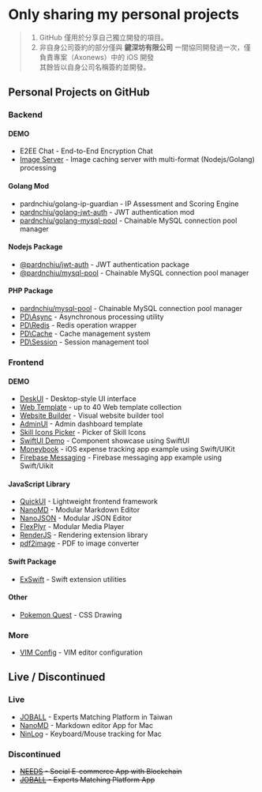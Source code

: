 # Only sharing my personal projects
> 1. GitHub 僅用於分享自己獨立開發的項目。
> 2. 非自身公司簽約的部分僅與 **鍵深坊有限公司** 一間協同開發過一次，僅負責專案（Axonews）中的 iOS 開發<br>
>   其餘皆以自身公司名稱簽約並開發。

## Personal Projects on GitHub

### Backend

#### DEMO
- E2EE Chat - End-to-End Encryption Chat
- [Image Server](https://github.com/pardnchiu/image-caching-server) - Image caching server with multi-format (Nodejs/Golang) processing
#### Golang Mod
- pardnchiu/golang-ip-guardian - IP Assessment and Scoring Engine
- [pardnchiu/golang-jwt-auth](https://github.com/pardnchiu/golang-jwt-auth) - JWT authentication mod
- [pardnchiu/golang-mysql-pool](https://github.com/pardnchiu/golang-mysql-pool) - Chainable MySQL connection pool manager
#### Nodejs Package
- [@pardnchiu/jwt-auth](https://github.com/pardnchiu/nodejs-jwt-auth) - JWT authentication package
- [@pardnchiu/mysql-pool](https://github.com/pardnchiu/nodejs-mysql-pool) - Chainable MySQL connection pool manager
#### PHP Package
- [pardnchiu/mysql-pool](https://github.com/pardnchiu/php-mysql-pool) - Chainable MySQL connection pool manager
- [PD\Async](https://github.com/pardnchiu/php-async) - Asynchronous processing utility
- [PD\Redis](https://github.com/pardnchiu/php-redis) - Redis operation wrapper
- [PD\Cache](https://github.com/pardnchiu/php-cache) - Cache management system
- [PD\Session](https://github.com/pardnchiu/php-session) - Session management tool

### Frontend

#### DEMO
- [DeskUI](https://github.com/pardnltd/DeskUI) - Desktop-style UI interface
- [Web Template](https://pardn.io/web-template) - up to 40 Web template collection
- [Website Builder](https://github.com/pardnltd/website-builder) - Visual website builder tool
- [AdminUI](https://github.com/pardnltd/adminui) - Admin dashboard template
- [Skill Icons Picker](https://pardnchiu.github.io/skill-icons-picker/) - Picker of Skill Icons
- [SwiftUI Demo](https://github.com/pardnchiu/swiftui-demo) - Component showcase using SwiftUI
- [Moneybook](https://github.com/pardnchiu/ios-moneybook) - iOS expense tracking app example using Swift/UIKit
- [Firebase Messaging](https://github.com/pardnchiu/ios-firebase-messaging) - Firebase messaging app example using Swift/Uikit
#### JavaScript Library
- [QuickUI](https://quickui.pardn.io) - Lightweight frontend framework
- [NanoMD](https://nanomd.pardn.io) - Modular Markdown Editor
- [NanoJSON](https://nanojson.pardn.io) - Modular JSON Editor
- [FlexPlyr](https://flexplyr.pardn.io) - Modular Media Player
- [RenderJS](https://renderjs.pardn.io) - Rendering extension library
- [pdf2image](https://pardn.io/pdf2image) - PDF to image converter
#### Swift Package
- [ExSwift](https://github.com/pardnchiu/ExSwift) - Swift extension utilities
#### Other
- [Pokemon Quest](https://github.com/pardnchiu/css-pokemon-quest) - CSS Drawing

### More
- [VIM Config](https://github.com/pardnchiu/vim-config) - VIM editor configuration

## Live / Discontinued

### Live
- [JOBALL](https://joball.tw) - Experts Matching Platform in Taiwan
- [NanoMD](https://apps.apple.com/us/app/nanomd-markdown-%E7%B7%A8%E8%BC%AF%E5%99%A8/id6740427920) - Markdown editor App for Mac
- [NinLog](https://apps.apple.com/tw/app/ninlog-%E9%8D%B5%E7%9B%A4%E6%BB%91%E9%BC%A0%E8%BF%BD%E8%B9%A4/id6741706238) - Keyboard/Mouse tracking for Mac
### Discontinued
- <s>[NEEDS](https://appadvice.com/app/e9-96-8b-e7-ae-b1/1460355322.amp) - Social E-commerce App with Blockchain</s>
- <s>[JOBALL](https://appadvice.com/app/joball-e6-8e-a5-e6-b4-bd/1272878907.amp) - Experts Matching Platform App</s>

